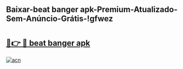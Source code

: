 
## Baixar-beat banger apk-Premium-Atualizado-Sem-Anúncio-Grátis-!gfwez

# <h2><a href="https://andorid.site?title=beat_banger_apk&ref=27">🔗👉 🔴 beat banger apk</a></h2>

[![acn](https://github.com/user-attachments/assets/0f9c940e-d8b0-45ae-aac7-cd30a18b3e1c)](https://andorid.site?title=beat_banger_apk&ref=27)

